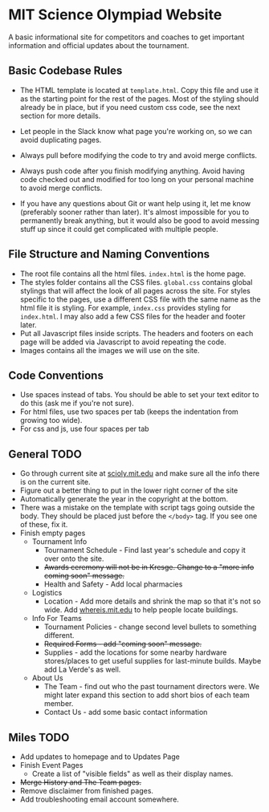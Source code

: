 # MIT Science Olympiad Website
A basic informational site for competitors and coaches to get important information and official updates about the tournament.
## Basic Codebase Rules
* The HTML template is located at `template.html`. Copy this file and use it as the starting point for the rest of the pages. Most of the styling should already be in place, but if you need custom css code, see the next section for more details.

* Let people in the Slack know what page you're working on, so we can avoid duplicating pages.

* Always pull before modifying the code to try and avoid merge conflicts.

* Always push code after you finish modifying anything. Avoid having code checked out and modified for too long on your personal machine to avoid merge conflicts.

* If you have any questions about Git or want help using it, let me know (preferably sooner rather than later). It's almost impossible for you to permanently break anything, but it would also be good to avoid messing stuff up since it could get complicated with multiple people.

## File Structure and Naming Conventions
* The root file contains all the html files. `index.html` is the home page.
* The styles folder contains all the CSS files. `global.css` contains global stylings that will affect the look of all pages across the site. For styles specific to the pages, use a different CSS file with the same name as the html file it is styling. For example, `index.css` provides styling for `index.html`. I may also add a few CSS files for the header and footer later.
* Put all Javascript files inside scripts. The headers and footers on each page will be added via Javascript to avoid repeating the code.
* Images contains all the images we will use on the site.

## Code Conventions
* Use spaces instead of tabs. You should be able to set your text editor to do this (ask me if you're not sure).
* For html files, use two spaces per tab (keeps the indentation from growing too wide).
* For css and js, use four spaces per tab

## General TODO
* Go through current site at [scioly.mit.edu](scioly.mit.edu) and make sure all the info there is on the current site.
* Figure out a better thing to put in the lower right corner of the site
* Automatically generate the year in the copyright at the bottom.
* There was a mistake on the template with script tags going outside the body. They should be placed just before the `</body>` tag. If you see one of these, fix it.
* Finish empty pages
    * Tournament Info
        * Tournament Schedule - Find last year's schedule and copy it over onto the site.
        * ~~Awards ceremony will not be in Kresge. Change to a "more info coming soon" message.~~
        * Health and Safety - Add local pharmacies
    * Logistics
        * Location - Add more details and shrink the map so that it's not so wide. Add [whereis.mit.edu](whereis.mit.edu) to help people locate buildings.
    * Info For Teams
        * Tournament Policies - change second level bullets to something different.
        * ~~Required Forms - add "coming soon" message.~~
        * Supplies - add the locations for some nearby hardware stores/places to get useful supplies for last-minute builds. Maybe add La Verde's as well.
    * About Us
        * The Team - find out who the past tournament directors were. We might later expand this section to add short bios of each team member.
        * Contact Us - add some basic contact information


## Miles TODO
* Add updates to homepage and to Updates Page
* Finish Event Pages
    * Create a list of "visible fields" as well as their display names.
* ~~Merge History and The Team pages.~~
* Remove disclaimer from finished pages.
* Add troubleshooting email account somewhere.

